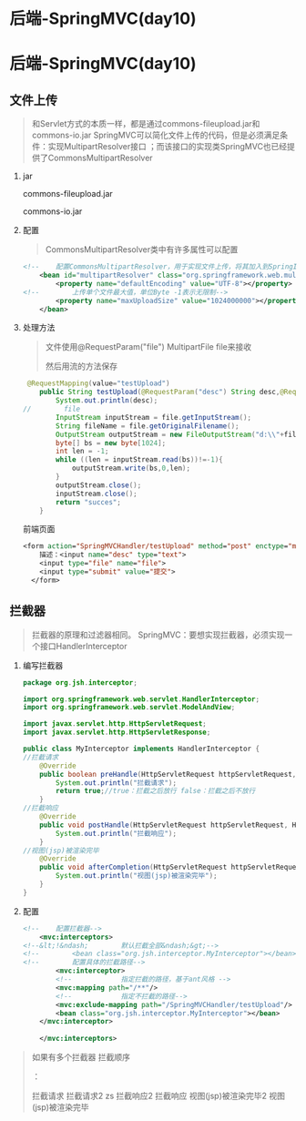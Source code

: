# 后端-SpringMVC(day10)


# 后端-SpringMVC(day10)

## 文件上传

> 和Servlet方式的本质一样，都是通过commons-fileupload.jar和commons-io.jar
> SpringMVC可以简化文件上传的代码，但是必须满足条件：实现MultipartResolver接口 ；而该接口的实现类SpringMVC也已经提供了CommonsMultipartResolver

1. jar

   commons-fileupload.jar

   commons-io.jar

2. 配置

   > CommonsMultipartResolver类中有许多属性可以配置

   ```xml
   <!--    配置CommonsMultipartResolver，用于实现文件上传，将其加入到SpringIOC容器中,固定id：multipartResolver-->
       <bean id="multipartResolver" class="org.springframework.web.multipart.commons.CommonsMultipartResolver">
           <property name="defaultEncoding" value="UTF-8"></property>
   <!--        上传单个文件最大值，单位Byte -1表示无限制-->
           <property name="maxUploadSize" value="1024000000"></property>
       </bean>
   ```

3. 处理方法

   > 文件使用@RequestParam("file") MultipartFile file来接收
   >
   > 然后用流的方法保存

   ```java
    @RequestMapping(value="testUpload")
       public String testUpload(@RequestParam("desc") String desc,@RequestParam("file") MultipartFile file) throws IOException {
           System.out.println(desc);
   //        file
           InputStream inputStream = file.getInputStream();
           String fileName = file.getOriginalFilename();
           OutputStream outputStream = new FileOutputStream("d:\\"+fileName);
           byte[] bs = new byte[1024];
           int len = -1;
           while ((len = inputStream.read(bs))!=-1){
               outputStream.write(bs,0,len);
           }
           outputStream.close();
           inputStream.close();
           return "succes";
       }
   ```

   前端页面

   ```jsp
   <form action="SpringMVCHandler/testUpload" method="post" enctype="multipart/form-data">
       描述：<input name="desc" type="text">
       <input type="file" name="file">
       <input type="submit" value="提交">
     </form>
   ```

   

## 拦截器

> 拦截器的原理和过滤器相同。
> SpringMVC：要想实现拦截器，必须实现一个接口HandlerInterceptor

1. 编写拦截器

   ```java
   package org.jsh.interceptor;
   
   import org.springframework.web.servlet.HandlerInterceptor;
   import org.springframework.web.servlet.ModelAndView;
   
   import javax.servlet.http.HttpServletRequest;
   import javax.servlet.http.HttpServletResponse;
   
   public class MyInterceptor implements HandlerInterceptor {
   //拦截请求
       @Override
       public boolean preHandle(HttpServletRequest httpServletRequest, HttpServletResponse httpServletResponse, Object o) throws Exception {
           System.out.println("拦截请求");
           return true;//true：拦截之后放行 false：拦截之后不放行
       }
   //拦截响应
       @Override
       public void postHandle(HttpServletRequest httpServletRequest, HttpServletResponse httpServletResponse, Object o, ModelAndView modelAndView) throws Exception {
           System.out.println("拦截响应");
       }
   //视图(jsp)被渲染完毕
       @Override
       public void afterCompletion(HttpServletRequest httpServletRequest, HttpServletResponse httpServletResponse, Object o, Exception e) throws Exception {
           System.out.println("视图(jsp)被渲染完毕");
       }
   }
   
   ```

2. 配置

   ```xml
   <!--    配置拦截器-->
       <mvc:interceptors>
   <!--&lt;!&ndash;        默认拦截全部&ndash;&gt;-->
   <!--        <bean class="org.jsh.interceptor.MyInterceptor"></bean>-->
   <!--        配置具体的拦截路径-->
           <mvc:interceptor>
           <!--            指定拦截的路径，基于ant风格 -->
           <mvc:mapping path="/**"/>
           <!--            指定不拦截的路径-->
           <mvc:exclude-mapping path="/SpringMVCHandler/testUpload"/>
           <bean class="org.jsh.interceptor.MyInterceptor"></bean>
       </mvc:interceptor>
       
       </mvc:interceptors>
   ```

> 如果有多个拦截器 拦截顺序
>
> ：
>
> 拦截请求
> 拦截请求2
> zs
> 拦截响应2
> 拦截响应
> 视图(jsp)被渲染完毕2
> 视图(jsp)被渲染完毕

